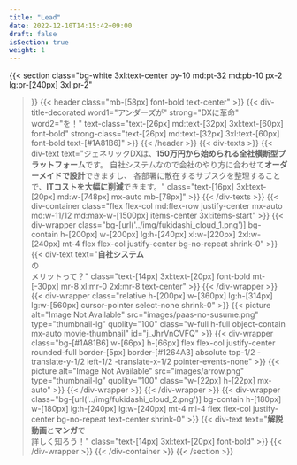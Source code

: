```yaml
---
title: "Lead"
date: 2022-12-10T14:15:42+09:00
draft: false
isSection: true
weight: 1
---
```


{{< section
    class="bg-white 3xl:text-center py-10 md:pt-32 md:pb-10 px-2 lg:pr-[240px] 3xl:pr-2"
>}}
    {{< header
        class="mb-[58px] font-bold text-center"
    >}}
        {{< div-title-decorated
            word1="アンダーズが"
            strong="DXに革命"
            word2="を！"
            text-class="text-[26px] md:text-[32px] 3xl:text-[60px] font-bold"
            strong-class="text-[26px] md:text-[32px] 3xl:text-[60px] font-bold text-[#1A81B6]"
        >}}
    {{< /header >}}
    {{< div-texts >}}
        {{< div-text
            text="ジェネリックDXは、<strong class='text-[16px] 3xl:text-[20px] font-normal text-[#1A81B6]'>150万円から始められる全社横断型プラットフォーム</strong>です。 自社システムなので会社のやり方に合わせて<strong class='text-[16px] 3xl:text-[20px] font-normal text-[#1A81B6]'>オーダーメイドで設計</strong>できますし、 各部署に散在するサブスクを整理することで、<strong class='text-[16px] 3xl:text-[20px] font-normal text-[#1A81B6]'>ITコストを大幅に削減</strong>できます。"
            class="text-[16px] 3xl:text-[20px] md:w-[748px] mx-auto mb-[78px]"
        >}}
    {{< /div-texts >}}
    {{< div-container
        class="flex flex-col md:flex-row justify-center mx-auto md:w-11/12 md:max-w-[1500px] items-center 3xl:items-start"
    >}}
        {{< div-wrapper
            class="bg-[url('../img/fukidashi_cloud_1.png')] bg-contain h-[200px] w-[200px] lg:h-[240px] xl:w-[220px] 2xl:w-[240px] mt-4 flex flex-col justify-center bg-no-repeat shrink-0"
        >}}
            {{< div-text
                text="<strong class='text-[#1A81B6]'>自社システム</strong><br>の<br>メリットって？"
                class="text-[14px] 3xl:text-[20px] font-bold mt-[-30px] mr-8 xl:mr-0 2xl:mr-8 text-center"
            >}}
        {{< /div-wrapper >}}
        {{< div-wrapper
            class="relative h-[200px] w-[360px] lg:h-[314px] lg:w-[560px] cursor-pointer select-none shrink-0"
        >}}
             {{< picture
                alt="Image Not Available" src="images/paas-no-susume.png" type="thumbnail-lg" quolity="100" class="w-full h-full object-contain mx-auto movie-thumbnail"
                id="j_JhrVnCVFQ"
            >}}
            {{< div-wrapper
                class="bg-[#1A81B6] w-[66px] h-[66px] flex flex-col justify-center rounded-full border-[5px] border-[#1264A3] absolute top-1/2 -translate-y-1/2 left-1/2 -translate-x-1/2 pointer-events-none"
            >}}
                {{< picture
                    alt="Image Not Available" src="images/arrow.png" type="thumbnail-lg" quolity="100" class="w-[22px] h-[22px] mx-auto"
                >}}
            {{< /div-wrapper >}}
        {{< /div-wrapper >}}
        {{< div-wrapper
            class="bg-[url('../img/fukidashi_cloud_2.png')] bg-contain h-[180px] w-[180px] lg:h-[240px] lg:w-[240px] mt-4 ml-4 flex flex-col justify-center bg-no-repeat text-center shrink-0"
        >}}
            {{< div-text
                text="<strong class='text-[#1A81B6] text-[20px] 3xl:text-[26px]'>解説動画</strong>と<strong class='text-[#1A81B6] text-[20px] 3xl:text-[26px]'>マンガ</strong>で<br>詳しく知ろう！"
                class="text-[14px] 3xl:text-[20px] font-bold"
            >}}
        {{< /div-wrapper >}}
    {{< /div-container >}}
{{< /section >}}

